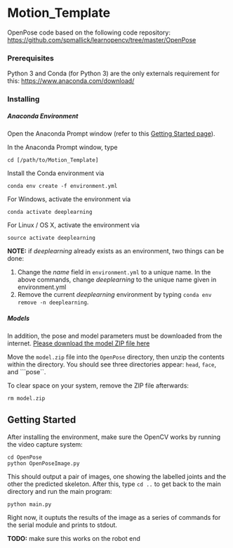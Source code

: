 # Motion_Template


OpenPose code based on the following code repository: https://github.com/spmallick/learnopencv/tree/master/OpenPose

### Prerequisites

Python 3 and Conda (for Python 3) are the only externals requirement for this: https://www.anaconda.com/download/

### Installing


##### Anaconda Environment

Open the Anaconda Prompt window (refer to this [Getting Started page](https://conda.io/docs/user-guide/getting-started.html)).

In the Anaconda Prompt window, type

```
cd [/path/to/Motion_Template]
```

Install the Conda environment via

```
conda env create -f environment.yml
```

For Windows, activate the environment via

```
conda activate deeplearning
```

For Linux / OS X, activate the environment via

```
source activate deeplearning
```


**NOTE:** if *deeplearning* already exists as an environment, two things can be done:

1. Change the *name* field in ```environment.yml``` to a unique name. In the above commands, change *deeplearning*  to the unique name given in environment.yml
2. Remove the current *deeplearning* environment by typing ```conda env remove -n deeplearning```.

##### Models

In addition, the pose and model parameters must be downloaded from the internet. [Please download the model ZIP file here](https://www.dropbox.com/s/56r5fe80a23jlks/model.zip?dl=0)

Move the ```model.zip``` file into the ```OpenPose``` directory, then unzip the contents within the directory. You should see three directories appear: ```head```, ```face```, and ```pose``.

To clear space on your system, remove the ZIP file afterwards:

```
rm model.zip
```

## Getting Started

After installing the environment, make sure the OpenCV works by running the video capture system:

```
cd OpenPose
python OpenPoseImage.py
```

This should output a pair of images, one showing the labelled joints and the other the predicted skeleton. After this, type ```cd ..``` to get back to the main directory and run the main program:

```
python main.py
```

Right now, it ouptuts the results of the image as a series of commands for the serial module and prints to stdout. 

**TODO:** make sure this works on the robot end
